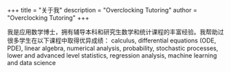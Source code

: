 +++
title = "关于我"
description = "Overclocking Tutoring"
author = "Overclocking Tutoring"
+++

我是应用数学博士，拥有辅导本科和研究生数学和统计课程的丰富经验。我帮助过很多学生在以下课程中取得优异成绩：
calculus, differential equations (ODE, PDE), linear algebra, numerical analysis, probability, stochastic processes, lower and advanced level statistics, regression analysis, machine learning and data science



